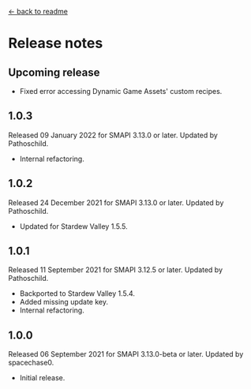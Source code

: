 ﻿﻿[← back to readme](README.md)

# Release notes
## Upcoming release
* Fixed error accessing Dynamic Game Assets' custom recipes.

## 1.0.3
Released 09 January 2022 for SMAPI 3.13.0 or later. Updated by Pathoschild.

* Internal refactoring.

## 1.0.2
Released 24 December 2021 for SMAPI 3.13.0 or later. Updated by Pathoschild.

* Updated for Stardew Valley 1.5.5.

## 1.0.1
Released 11 September 2021 for SMAPI 3.12.5 or later. Updated by Pathoschild.

* Backported to Stardew Valley 1.5.4.
* Added missing update key.
* Internal refactoring.

## 1.0.0
Released 06 September 2021 for SMAPI 3.13.0-beta or later. Updated by spacechase0.

* Initial release.
